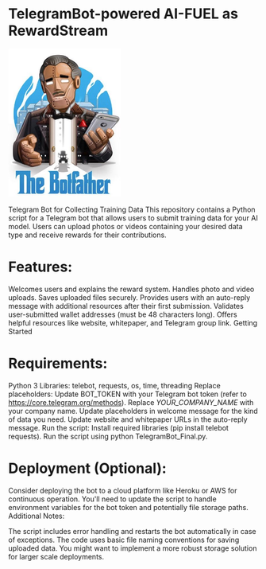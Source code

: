 # TelegramBot-powered AI-FUEL as RewardStream

<img src="https://github.com/AdamAdonyi/TelegramBot/blob/main/Telegram.JPG" width="45%" height="45%"/>

Telegram Bot for Collecting Training Data
This repository contains a Python script for a Telegram bot that allows users to submit training data for your AI model. Users can upload photos or videos containing your desired data type and receive rewards for their contributions.

# Features:

Welcomes users and explains the reward system.
Handles photo and video uploads.
Saves uploaded files securely.
Provides users with an auto-reply message with additional resources after their first submission.
Validates user-submitted wallet addresses (must be 48 characters long).
Offers helpful resources like website, whitepaper, and Telegram group link.
Getting Started

# Requirements:

Python 3
Libraries: telebot, requests, os, time, threading
Replace placeholders:
Update BOT_TOKEN with your Telegram bot token (refer to https://core.telegram.org/methods).
Replace _YOUR_COMPANY_NAME_ with your company name.
Update placeholders in welcome message for the kind of data you need.
Update website and whitepaper URLs in the auto-reply message.
Run the script:
Install required libraries (pip install telebot requests).
Run the script using python TelegramBot_Final.py.

# Deployment (Optional):

Consider deploying the bot to a cloud platform like Heroku or AWS for continuous operation.
You'll need to update the script to handle environment variables for the bot token and potentially file storage paths.
Additional Notes:

The script includes error handling and restarts the bot automatically in case of exceptions.
The code uses basic file naming conventions for saving uploaded data. You might want to implement a more robust storage solution for larger scale deployments.


